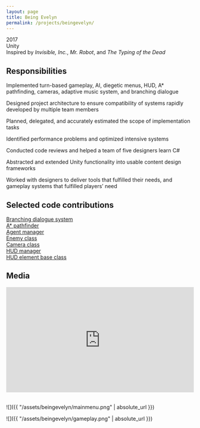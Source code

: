 ```yaml
---
layout: page
title: Being Evelyn
permalink: /projects/beingevelyn/
---
```

2017
<br>Unity
<br>Inspired by <em>Invisible, Inc.</em>, <em>Mr. Robot</em>, and <em>The Typing of the Dead</em>

<h2><strong>Responsibilities</strong></h2>

Implemented turn-based gameplay, AI, diegetic menus, HUD, A* pathfinding, cameras, adaptive music system, 
and branching dialogue

Designed project architecture to ensure compatibility of systems rapidly developed by multiple team members

Planned, delegated, and accurately estimated the scope of implementation tasks

Identified performance problems and optimized intensive systems

Conducted code reviews and helped a team of five designers learn C#

Abstracted and extended Unity functionality into usable content design frameworks

Worked with designers to deliver tools that fulfilled their needs, and gameplay systems that fulfilled players’ need

<h2><strong>Selected code contributions</strong></h2>

[Branching dialogue system](https://bitbucket.org/contraband/unityprojrepo/src/5fa31811425a490fad073520b9d3c41f79773353/Assets/Scripts/Samuel/Screen/Dialogue.cs)<br>
[A* pathfinder](https://bitbucket.org/contraband/unityprojrepo/src/5fa31811425a490fad073520b9d3c41f79773353/Assets/Scripts/Samuel/Grid/Pathfinding/Pathfinder.cs)<br>
[Agent manager](https://bitbucket.org/contraband/unityprojrepo/src/5fa31811425a490fad073520b9d3c41f79773353/Assets/Scripts/Samuel/Grid/TileOccupants/Actors/Actors.cs)<br>
[Enemy class](https://bitbucket.org/contraband/unityprojrepo/src/5fa31811425a490fad073520b9d3c41f79773353/Assets/Scripts/Samuel/Grid/TileOccupants/Actors/Enemy.cs)<br>
[Camera class](https://bitbucket.org/contraband/unityprojrepo/src/5fa31811425a490fad073520b9d3c41f79773353/Assets/Scripts/Samuel/Cameras/MainCamera.cs)<br>
[HUD manager](https://bitbucket.org/contraband/unityprojrepo/src/5fa31811425a490fad073520b9d3c41f79773353/Assets/Scripts/Samuel/Screen/HUD/HUD.cs)<br>
[HUD element base class](https://bitbucket.org/contraband/unityprojrepo/src/5fa31811425a490fad073520b9d3c41f79773353/Assets/Scripts/Samuel/Screen/HUD/HUDElement.cs)<br>

<h2><strong>Media</strong></h2>

<style>.embed-container { position: relative; padding-bottom: 56.25%; height: 0; overflow: hidden; max-width: 100%; } .embed-container iframe, .embed-container object, .embed-container embed { position: absolute; top: 0; left: 0; width: 100%; height: 100%; }</style><div class='embed-container'><iframe src='https://www.youtube.com/embed/kmlL2PiFl3E?rel=0' frameborder='0' allowfullscreen></iframe></div>
<br>

![]({{ "/assets/beingevelyn/mainmenu.png" | absolute_url }})

![]({{ "/assets/beingevelyn/gameplay.png" | absolute_url }})
